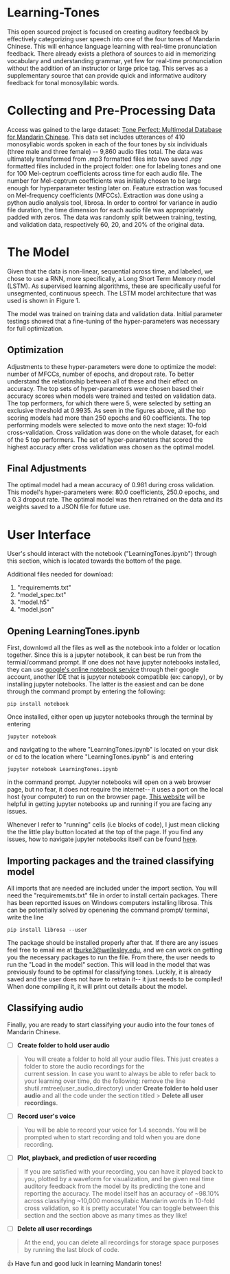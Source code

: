 # Learning-Tones

This open sourced project is focused on creating auditory feedback by effectively categorizing user speech into one of the four tones of Mandarin Chinese. This will enhance language learning with real-time pronunciation feedback. There already exists a plethora of sources to aid in memorizing vocabulary and understanding grammar, yet few for real-time pronunciation without the addition of an instructor or large price tag. This serves as a supplementary source that can provide quick and informative auditory feedback for tonal monosyllabic words. 

# Collecting and Pre-Processing Data

Access was gained to the large dataset: [Tone Perfect: Multimodal Database for Mandarin Chinese](https://tone.lib.msu.edu). This data set includes utterances of 410 monosyllabic words spoken in each of the four tones by six individuals (three male and three female) -- 9,860 audio files total. The data was ultimately transformed from .mp3 formatted files into two saved .npy formatted files included in the project folder: one for labeling tones and one for 100 Mel-ceptrum coefficients across time for each audio file. The number for Mel-ceptrum coefficients was initially chosen to be large enough for hyperparameter testing later on. Feature extraction was focused on  Mel-frequency coefficients (MFCCs). Extraction was done using a python audio analysis tool, librosa. In order to control for variance in audio file duration, the time dimension for each audio file was appropriately padded with zeros. The data was randomly split between training, testing, and validation data, respectively 60, 20, and 20\% of the original data. 

# The Model
Given that the data is non-linear, sequential across time, and labeled, we chose to use a RNN, more specifically, a Long Short Term Memory model (LSTM). As supervised learning algorithms, these are specifically useful for unsegmented, continuous speech. The LSTM model architecture that was used is shown in Figure 1. 

The model was trained on training data and validation data. Initial parameter testings showed that a fine-tuning of the hyper-parameters was necessary for full optimization. 

## Optimization 
Adjustments to these hyper-parameters were done to optimize the model: number of MFCCs, number of epochs, and dropout rate. To better understand the relationship between all of these and their effect on accuracy. The top sets of hyper-parameters were chosen based their accuracy scores when models were trained and tested on validation data. The top performers, for which there were 5, were selected by setting an exclusive threshold at 0.9935. As seen in the figures above, all the top scoring models had more than 250 epochs and 60 coefficients. The top performing models were selected to move onto the next stage: 10-fold cross-validation. Cross validation was done on the whole dataset, for each of the 5 top performers. The set of hyper-parameters that scored the highest accuracy after cross validation was chosen as the optimal model.

## Final Adjustments

The optimal model had a mean accuracy of 0.981 during cross validation. This model's hyper-parameters were: 80.0 coefficients, 250.0 epochs, and a 0.3 dropout rate. The optimal model was then retrained on the data and its weights saved to a JSON file for future use. 

# User Interface

User's should interact with the notebook ("LearningTones.ipynb") through this section, which is located towards the bottom of the page. 

Additional files needed for download:
1. "requirememts.txt"
2. "model_spec.txt"
3. "model.h5"
4. "model.json"

## Opening LearningTones.ipynb
First, downlowd all the files as well as the notebook into a folder or location together. Since this is a jupyter notebook, it can best be run from the termial/command prompt. If one does not have jupyter notebooks installed, they can use [google's online notebook service](https://cloud.google.com/ai-platform-notebooks/) through their google account, another IDE that is jupyter notebook compatible (ex: canopy), or by installing jupyter notebooks. The latter is the easiest and can be done through the command prompt by entering the following: 
```
pip install notebook
``` 
Once installed, either open up jupyter notebooks through the terminal by entering 
```
jupyter notebook
```
and navigating to the where "LearningTones.ipynb" is located on your disk or cd to the location where "LearningTones.ipynb" is and entering 
```
jupyter notebook LearningTones.ipynb
```
in the command prompt. Jupyter notebooks will open on a web browser page, but no fear, it does not require the internet-- it uses a port on the local host (your computer) to run on the browser page. [This website](https://jupyter-notebook-beginner-guide.readthedocs.io/en/latest/execute.html) will be helpful in getting jupyter notebooks up and running if you are facing any issues. 

Whenever I refer to "running" cells (i.e blocks of code), I just mean clicking the the little play button located at the top of the page. If you find any issues, how to navigate jupyter notebooks itself can be found [here](https://www.codecademy.com/articles/how-to-use-jupyter-notebooks).

## Importing packages and the trained classifying model
All imports that are needed are included under the import section. You will need the "requirememts.txt" file in order to install certain packages. There has been reportted issues on Windows computers installing librosa. This can be potentially solved by openening the command prompt/ terminal, write the line 
```
pip install librosa --user
```
The package should be installed properly after that. If there are any issues feel free to email me at tburke3@wellesley.edu, and we can work on getting you the necessary packages to run the file. From there, the user needs to run the "Load in the model" section. This will load in the model that was previously found to be optimal for classifying tones. Luckily, it is already saved and the user does not have to retrain it-- it just needs to be compiled! When done compiling it, it will print out details about the model. 

## Classifying audio
Finally, you are ready to start classifying your audio into the four tones of Mandarin Chinese. 

- [ ] **Create folder to hold user audio**
> You will create a folder to hold all your audio files. This just creates a folder to store the audio recordings for the  
> current session. In case you want to always be able to refer back to your learning over time, do the following: remove the 
> line shutil.rmtree(user_audio_directory) under **Create folder to hold user audio** and all the code under the section
> titled > **Delete all user recordings**. 

- [ ] **Record user's voice**

> You will be able to record your voice for 1.4 seconds. You will be prompted when to start recording and told when you are 
> done recording. 

- [ ] **Plot, playback, and prediction of user recording**

> If you are satisfied with your recording, you can have it played back to you, plotted by a waveform for visualization, and
> be given real time auditory feedback from the model by its predicting the tone and reporting the accuracy. The model itself
> has an accuracy of ~98.10% across classifying ~10,000 monosyllabic Mandarin words in 10-fold cross validation, so it is 
> pretty accurate! You can toggle between this section and the section above as many times as they like! 

- [ ] **Delete all user recordings**
> At the end, you can delete all recordings for storage space purposes by running the last block of code.  

:+1: Have fun and good luck in learning Mandarin tones!


